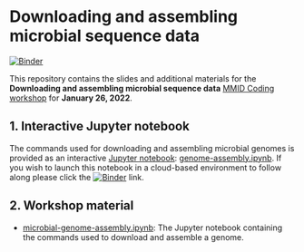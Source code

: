 # Downloading and assembling microbial sequence data
[![Binder][]][tutorial-binder]

This repository contains the slides and additional materials for the **Downloading and assembling microbial sequence data** [MMID Coding workshop][] for **January 26, 2022**.

## 1. Interactive Jupyter notebook

The commands used for downloading and assembling microbial genomes is provided as an interactive [Jupyter notebook][Jupyter]: [genome-assembly.ipynb][]. If you wish to launch this notebook in a cloud-based environment to follow along please click the [![Binder][]][tutorial-binder] link.

## 2. Workshop material

* [microbial-genome-assembly.ipynb](tutorial/microbial-genome-assembly.ipynb): The Jupyter notebook containing the commands used to download and assemble a genome.

[Jupyter]: https://jupyter.org/
[Binder]: https://mybinder.org/badge_logo.svg
[tutorial-binder]: https://mybinder.org/v2/gh/apetkau/2022-01-26-Downloading-and-assembling-microbial-sequence-data/main?urlpath=lab%2Ftree%2Ftutorial%2Fmicrobial-genome-assembly.ipynb
[MMID Coding workshop]: https://umanitobammidsc.ca/mmid-coding-workshop/
[genome-assembly.ipynb]: tutorial/microbial-genome-assembly.ipynb
